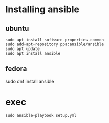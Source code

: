 # Installing ansible

## ubuntu
```
sudo apt install software-properties-common
sudo add-apt-repository ppa:ansible/ansible
sudo apt update
sudo apt install ansible
```

## fedora
sudo dnf install ansible

# exec
```
sudo ansible-playbook setup.yml 
```